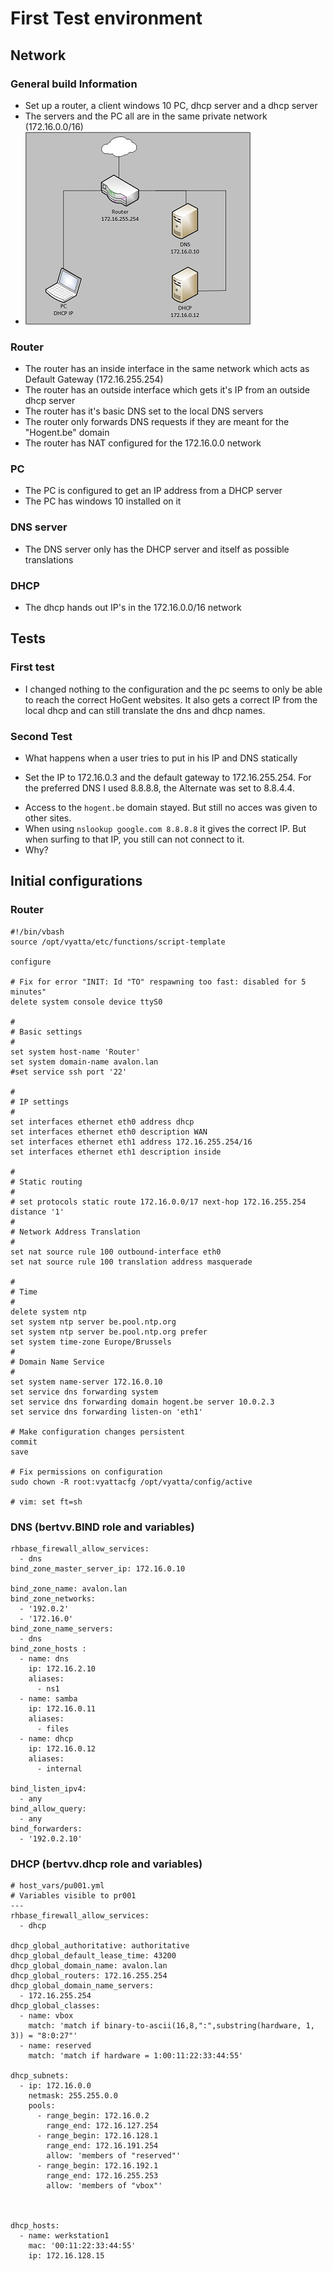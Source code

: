 # First Test environment


## Network
### General build Information
* Set up a router, a client windows 10 PC, dhcp server and a dhcp server
* The servers and the PC all are in the same private network (172.16.0.0/16)
* ![Topology 1](Topologies/Topology1.jpg)
### Router
* The router has an inside interface in the same network which acts as Default Gateway (172.16.255.254)
* The router has an outside interface which gets it's IP from an outside dhcp server
* The router has it's basic DNS set to the local DNS servers
* The router only forwards DNS requests if they are meant for the "Hogent.be" domain
* The router has NAT configured for the 172.16.0.0 network
### PC
* The PC is configured to get an IP address from a DHCP server
* The PC has windows 10 installed on it
### DNS server
* The DNS server only has the DHCP server and itself as possible translations
### DHCP
* The dhcp hands out IP's in the 172.16.0.0/16 network

## Tests
### First test
* I changed nothing to the configuration and the pc seems to only be able to reach the correct HoGent websites. It also gets a correct IP from the local dhcp and can still translate the dns and dhcp names.
### Second Test
* What happens when a user tries to put in his IP and DNS statically
 - Set the IP to 172.16.0.3 and the default gateway to 172.16.255.254. For the preferred DNS I used 8.8.8.8, the Alternate was set to 8.8.4.4.
* Access to the `hogent.be` domain stayed. But still no acces was given to other sites.
* When using `nslookup google.com 8.8.8.8` it gives the correct IP. But when surfing to that IP, you still can not connect to it.
* Why?


## Initial configurations
### Router
```
#!/bin/vbash
source /opt/vyatta/etc/functions/script-template

configure

# Fix for error "INIT: Id "TO" respawning too fast: disabled for 5 minutes"
delete system console device ttyS0

#
# Basic settings
#
set system host-name 'Router'
set system domain-name avalon.lan
#set service ssh port '22'

#
# IP settings
#
set interfaces ethernet eth0 address dhcp
set interfaces ethernet eth0 description WAN
set interfaces ethernet eth1 address 172.16.255.254/16
set interfaces ethernet eth1 description inside

#
# Static routing
#
# set protocols static route 172.16.0.0/17 next-hop 172.16.255.254 distance '1'
#
# Network Address Translation
#
set nat source rule 100 outbound-interface eth0
set nat source rule 100 translation address masquerade

#
# Time
#
delete system ntp
set system ntp server be.pool.ntp.org
set system ntp server be.pool.ntp.org prefer
set system time-zone Europe/Brussels
#
# Domain Name Service
#
set system name-server 172.16.0.10
set service dns forwarding system
set service dns forwarding domain hogent.be server 10.0.2.3
set service dns forwarding listen-on 'eth1'

# Make configuration changes persistent
commit
save

# Fix permissions on configuration
sudo chown -R root:vyattacfg /opt/vyatta/config/active

# vim: set ft=sh

```
### DNS (bertvv.BIND role and variables)
```
rhbase_firewall_allow_services:
  - dns
bind_zone_master_server_ip: 172.16.0.10

bind_zone_name: avalon.lan
bind_zone_networks:
  - '192.0.2'
  - '172.16.0'
bind_zone_name_servers:
  - dns
bind_zone_hosts	:
  - name: dns
    ip: 172.16.2.10
    aliases:
      - ns1
  - name: samba
    ip: 172.16.0.11
    aliases:
      - files
  - name: dhcp
    ip: 172.16.0.12
    aliases:
      - internal

bind_listen_ipv4:
  - any
bind_allow_query:
  - any
bind_forwarders:
  - '192.0.2.10'
```
### DHCP (bertvv.dhcp role and variables)
```
# host_vars/pu001.yml
# Variables visible to pr001
---
rhbase_firewall_allow_services:
  - dhcp

dhcp_global_authoritative: authoritative
dhcp_global_default_lease_time: 43200
dhcp_global_domain_name: avalon.lan
dhcp_global_routers: 172.16.255.254
dhcp_global_domain_name_servers:
  - 172.16.255.254
dhcp_global_classes:
  - name: vbox
    match: 'match if binary-to-ascii(16,8,":",substring(hardware, 1, 3)) = "8:0:27"'
  - name: reserved
    match: 'match if hardware = 1:00:11:22:33:44:55'

dhcp_subnets:
  - ip: 172.16.0.0
    netmask: 255.255.0.0
    pools:
      - range_begin: 172.16.0.2
        range_end: 172.16.127.254
      - range_begin: 172.16.128.1
        range_end: 172.16.191.254
        allow: 'members of "reserved"'
      - range_begin: 172.16.192.1
        range_end: 172.16.255.253
        allow: 'members of "vbox"'



dhcp_hosts:
  - name: werkstation1
    mac: '00:11:22:33:44:55'
    ip: 172.16.128.15

```
